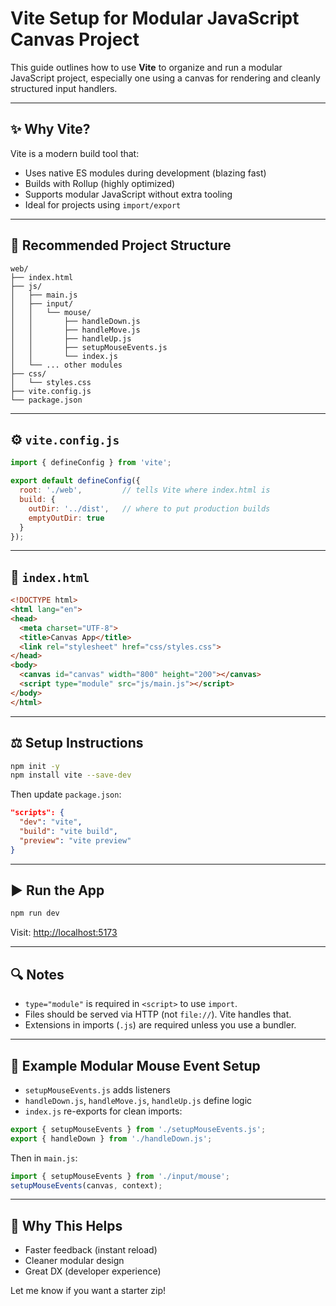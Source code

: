 # Vite Setup for Modular JavaScript Canvas Project

This guide outlines how to use **Vite** to organize and run a modular JavaScript project, especially one using a canvas for rendering and cleanly structured input handlers.

---

## ✨ Why Vite?

Vite is a modern build tool that:

* Uses native ES modules during development (blazing fast)
* Builds with Rollup (highly optimized)
* Supports modular JavaScript without extra tooling
* Ideal for projects using `import/export`

---

## 📁 Recommended Project Structure

```
web/
├── index.html
├── js/
│   ├── main.js
│   ├── input/
│   │   └── mouse/
│   │       ├── handleDown.js
│   │       ├── handleMove.js
│   │       ├── handleUp.js
│   │       ├── setupMouseEvents.js
│   │       └── index.js
│   └── ... other modules
├── css/
│   └── styles.css
├── vite.config.js
└── package.json
```

---

## ⚙️ `vite.config.js`

```js
import { defineConfig } from 'vite';

export default defineConfig({
  root: './web',         // tells Vite where index.html is
  build: {
    outDir: '../dist',   // where to put production builds
    emptyOutDir: true
  }
});
```

---

## 📄 `index.html`

```html
<!DOCTYPE html>
<html lang="en">
<head>
  <meta charset="UTF-8">
  <title>Canvas App</title>
  <link rel="stylesheet" href="css/styles.css">
</head>
<body>
  <canvas id="canvas" width="800" height="200"></canvas>
  <script type="module" src="js/main.js"></script>
</body>
</html>
```

---

## ⚖️ Setup Instructions

```bash
npm init -y
npm install vite --save-dev
```

Then update `package.json`:

```json
"scripts": {
  "dev": "vite",
  "build": "vite build",
  "preview": "vite preview"
}
```

---

## ▶️ Run the App

```bash
npm run dev
```

Visit: [http://localhost:5173](http://localhost:5173)

---

## 🔍 Notes

* `type="module"` is required in `<script>` to use `import`.
* Files should be served via HTTP (not `file://`). Vite handles that.
* Extensions in imports (`.js`) are required unless you use a bundler.

---

## 🔹 Example Modular Mouse Event Setup

* `setupMouseEvents.js` adds listeners
* `handleDown.js`, `handleMove.js`, `handleUp.js` define logic
* `index.js` re-exports for clean imports:

```js
export { setupMouseEvents } from './setupMouseEvents.js';
export { handleDown } from './handleDown.js';
```

Then in `main.js`:

```js
import { setupMouseEvents } from './input/mouse';
setupMouseEvents(canvas, context);
```

---

## 💪 Why This Helps

* Faster feedback (instant reload)
* Cleaner modular design
* Great DX (developer experience)

Let me know if you want a starter zip!

